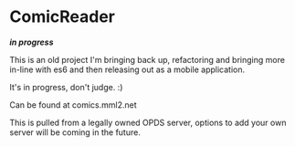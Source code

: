 # ComicReader

***in progress***

This is an old project I'm bringing back up, refactoring and bringing more in-line with es6 and then releasing out as a mobile application.

It's in progress, don't judge. :)

Can be found at comics.mml2.net

This is pulled from a legally owned OPDS server, options to add your own server will be coming in the future.
